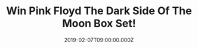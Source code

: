 ---
campaign-uuid: "c-b3809add-5825-41f5-82b5-884eca716cde"
type: "Preview"
category: "Music"
date: "2019-02-07T09:00:00.000Z"
end-date: "2019-03-07T23:59:00.000Z"
disable-form: false
is_promoted: false
has_entry_page: true
title: "Win Pink Floyd The Dark Side Of The Moon Box Set!"
competition-description: "<p>Calling all Pink Floyd fans, we are giving away The Dark\
  \ Side Of The Moon Box Set to one of our lucky members. The album originally released\
  \ in 1973, became Pink Floyd’s first number 1 album in the US, remaining on the\
  \ chart for 741 weeks between 1973 and 1988.</p>\r\n<p>Now we have in our hands\
  \ The Dark Side Of The Moon Box Set for you to enjoy anywhere you go. Want it? Click\
  \ below for a chance to win.</p>"
hero-header: "Win Pink Floyd The Dark Side Of The Moon Box Set!"
terms-confirmation: "N/A"
banner-img: "https://assets.expresslyapp.com/asset-72dea6b3-db6b-4026-854a-cc1c42dbc51f.jpg"
logo-left-href: "aaa.nme.com"
logo-left-image: "https://assets.expresslyapp.com/asset-4a376c6c-129c-4b7f-b0a9-266e6962925f.jpg"
logo-left-title: "NME AAA"
bg-image-hero: "https://assets.expresslyapp.com/asset-b637e728-928a-4cb7-b77c-3288c7526dbb.jpg"
bg-image-first: "https://assets.expresslyapp.com/asset-f35e5b02-fb32-4916-a3f3-62f4107dbd5e.jpg"
section1-content: "<p>One of the best-selling and most critically acclaimed albums\
  \ of all time The Dark Side of The Moon also introduced The iconic album cover artwork\
  \ by Hipgnosis featuring a prism representing the band’s stage lighting, the record’\
  s lyrics, and the request for a ‘simple and bold’ design.</p>\r\n<p>Speak To Me,\
  \ On The Run, Time… are some of the hits you could find in this amazing album, so\
  \ think no more and enter the form below for a chance to win. Good luck!</p>"
entry-title: "Win Pink Floyd The Dark Side Of The Moon Box Set!"
entry-content: "Enter the draw to win Pink Floyd The Dark Side Of The Moon Box Set\
  \ by completing the form below before 23:59 on 3rd of March 2019."
has-winner: false
prize-description: "Pink Floyd The Dark Side Of The Moon Box Set."
special-conditions: "Multiple entries are allowed up to one every day\r\nThis competition\
  \ is also available on: http://club.expressly.io/competitons/\r\npink-floyd-the-dark-side-of-the-moon-box-set"
country-restrictions:
- "GB"
---